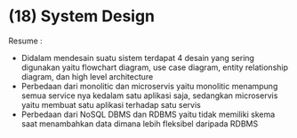 (18) System Design
==
Resume :
- Didalam mendesain suatu sistem terdapat 4 desain yang sering digunakan yaitu flowchart diagram, use case diagram, entity relationship diagram, dan high level architecture
- Perbedaan dari monolitic dan microservis yaitu monolitic menampung semua service nya kedalam satu aplikasi saja, sedangkan microservis yaitu membuat satu aplikasi terhadap satu servis
- Perbedaan dari NoSQL DBMS dan RDBMS yaitu tidak memiliki skema saat menambahkan data dimana lebih fleksibel daripada RDBMS